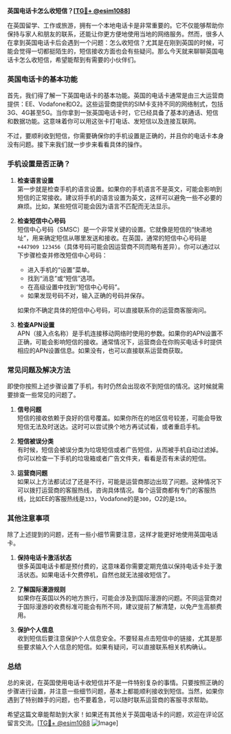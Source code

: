 **英国电话卡怎么收短信？[[TG💪+ @esim1088](https://t.me/s/esim1088)]**

在英国留学、工作或旅游，拥有一个本地电话卡是非常重要的。它不仅能够帮助你保持与家人和朋友的联系，还能让你更方便地使用当地的网络服务。然而，很多人在拿到英国电话卡后会遇到一个问题：怎么收短信？尤其是在刚到英国的时候，可能会觉得一切都挺陌生的，短信接收方面也会有些疑问。那么今天就来聊聊英国电话卡怎么收短信，希望能帮到有需要的小伙伴们。

### 英国电话卡的基本功能

首先，我们得了解一下英国电话卡的基本功能。英国的电话卡通常是由三大运营商提供：EE、Vodafone和O2。这些运营商提供的SIM卡支持不同的网络制式，包括3G、4G甚至5G。当你拿到一张英国电话卡时，它已经具备了基本的通话、短信和数据功能。这意味着你可以用这张卡打电话、发短信以及连接互联网。

不过，要顺利收到短信，你需要确保你的手机设置是正确的，并且你的电话卡本身没有问题。接下来我们就一步步来看看具体的操作。

### 手机设置是否正确？

1. **检查语言设置**  
   第一步就是检查手机的语言设置。如果你的手机语言不是英文，可能会影响到短信的正常接收。建议将手机的语言设置为英文，这样可以避免一些不必要的麻烦。比如，某些短信可能会因为语言不匹配而无法显示。

2. **检查短信中心号码**  
   短信中心号码（SMSC）是一个非常关键的设置。它就像是短信的“快递地址”，用来确定短信从哪里发送和接收。在英国，通常的短信中心号码是`+447909 123456`（具体号码可能会因运营商不同而略有差异）。你可以通过以下步骤检查并修改短信中心号码：

   - 进入手机的“设置”菜单。
   - 找到“消息”或“短信”选项。
   - 在高级设置中找到“短信中心号码”。
   - 如果发现号码不对，输入正确的号码并保存。

   如果你不确定具体的短信中心号码，可以直接联系你的运营商客服询问。

3. **检查APN设置**  
   APN（接入点名称）是手机连接移动网络时使用的参数。如果你的APN设置不正确，可能会影响短信的接收。通常情况下，运营商会在你购买电话卡时提供相应的APN设置信息。如果没有，也可以直接联系运营商获取。

### 常见问题及解决方法

即使你按照上述步骤设置了手机，有时仍然会出现收不到短信的情况。这时候就需要排查一些常见的问题了。

1. **信号问题**  
   短信的接收依赖于良好的信号覆盖。如果你所在的地区信号较差，可能会导致短信无法及时送达。这时可以尝试换个地方再试试看，或者重启手机。

2. **短信被误分类**  
   有时候，短信会被误分类为垃圾短信或者广告短信，从而被手机自动过滤掉。你可以检查一下手机的垃圾箱或者广告文件夹，看看是否有未读的短信。

3. **运营商问题**  
   如果以上方法都试过了还是不行，可能是运营商那边出现了问题。这种情况下可以拨打运营商的客服热线，咨询具体情况。每个运营商都有专门的客服热线，比如EE的客服热线是`333`，Vodafone的是`300`，O2的是`150`。

### 其他注意事项

除了上述提到的问题，还有一些小细节需要注意，这样才能更好地使用英国电话卡。

1. **保持电话卡激活状态**  
   很多英国电话卡都是预付费的，这意味着你需要定期充值以保持电话卡处于激活状态。如果电话卡欠费停机，自然也就无法接收短信了。

2. **了解国际漫游规则**  
   如果你在英国以外的地方旅行，可能会涉及到国际漫游的问题。不同运营商对于国际漫游的收费标准可能会有所不同，建议提前了解清楚，以免产生高额费用。

3. **保护个人信息**  
   收到短信后要注意保护个人信息安全。不要轻易点击短信中的链接，尤其是那些要求输入个人信息的短信。如果有疑问，可以直接联系相关机构确认。

### 总结

总的来说，在英国使用电话卡收短信并不是一件特别复杂的事情。只要按照正确的步骤进行设置，并注意一些细节问题，基本上都能顺利接收到短信。当然，如果你遇到了特别棘手的问题，也不要着急，可以随时联系运营商的客服寻求帮助。

希望这篇文章能帮助到大家！如果还有其他关于英国电话卡的问题，欢迎在评论区留言交流。[[TG💪+ @esim1088](https://t.me/s/esim1088) ![Image](https://i.postimg.cc/4NQfJmqS/Snipaste-2025-05-13-00-14-12.png)]